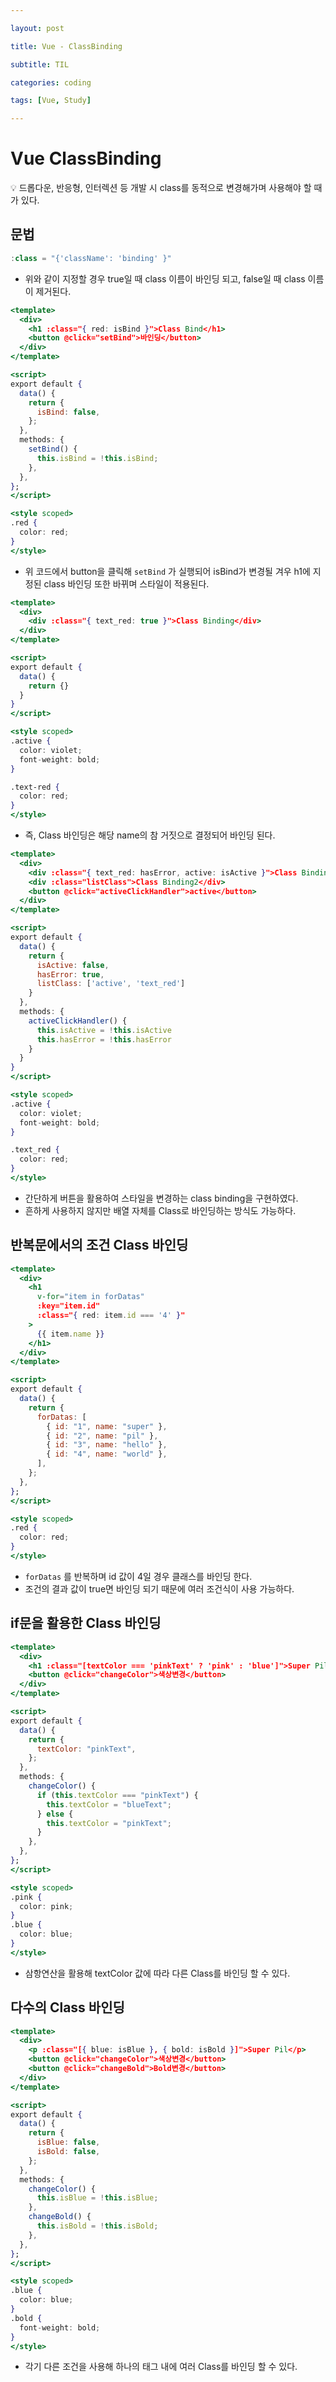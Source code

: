 ```yaml
---

layout: post

title: Vue - ClassBinding

subtitle: TIL

categories: coding

tags: [Vue, Study]

---
```


# Vue ClassBinding

<aside>
💡 드롭다운, 반응형, 인터렉션 등 개발 시 class를 동적으로 변경해가며 사용해야 할 때가 있다.

</aside>

## 문법

```jsx
:class = "{'className': 'binding' }"
```

- 위와 같이 지정할 경우 true일 때 class 이름이 바인딩 되고, false일 때 class 이름이 제거된다.

```jsx
<template>
  <div>
    <h1 :class="{ red: isBind }">Class Bind</h1>
    <button @click="setBind">바인딩</button>
  </div>
</template>

<script>
export default {
  data() {
    return {
      isBind: false,
    };
  },
  methods: {
    setBind() {
      this.isBind = !this.isBind;
    },
  },
};
</script>

<style scoped>
.red {
  color: red;
}
</style>
```

- 위 코드에서 button을 클릭해 `setBind` 가 실행되어 isBind가 변경될 겨우 h1에 지정된 class 바인딩 또한 바뀌며 스타일이 적용된다.

```jsx
<template>
  <div>
    <div :class="{ text_red: true }">Class Binding</div>
  </div>
</template>

<script>
export default {
  data() {
    return {}
  }
}
</script>

<style scoped>
.active {
  color: violet;
  font-weight: bold;
}

.text-red {
  color: red;
}
</style>
```

- 즉, Class 바인딩은 해당 name의 참 거짓으로 결정되어 바인딩 된다.

```jsx
<template>
  <div>
    <div :class="{ text_red: hasError, active: isActive }">Class Binding1</div>
    <div :class="listClass">Class Binding2</div>
    <button @click="activeClickHandler">active</button>
  </div>
</template>

<script>
export default {
  data() {
    return {
      isActive: false,
      hasError: true,
      listClass: ['active', 'text_red']
    }
  },
  methods: {
    activeClickHandler() {
      this.isActive = !this.isActive
      this.hasError = !this.hasError
    }
  }
}
</script>

<style scoped>
.active {
  color: violet;
  font-weight: bold;
}

.text_red {
  color: red;
}
</style>
```

- 간단하게 버튼을 활용하여 스타일을 변경하는 class binding을 구현하였다.
- 흔하게 사용하지 않지만 배열 자체를 Class로 바인딩하는 방식도 가능하다.

## 반복문에서의 조건 Class 바인딩

```jsx
<template>
  <div>
    <h1
      v-for="item in forDatas"
      :key="item.id"
      :class="{ red: item.id === '4' }"
    >
      {{ item.name }}
    </h1>
  </div>
</template>

<script>
export default {
  data() {
    return {
      forDatas: [
        { id: "1", name: "super" },
        { id: "2", name: "pil" },
        { id: "3", name: "hello" },
        { id: "4", name: "world" },
      ],
    };
  },
};
</script>

<style scoped>
.red {
  color: red;
}
</style>
```

- `forDatas` 를 반복하며 id 값이 4일 경우 클래스를 바인딩 한다.
- 조건의 결과 값이 true면 바인딩 되기 때문에 여러 조건식이 사용 가능하다.

## if문을 활용한 Class 바인딩

```jsx
<template>
  <div>
    <h1 :class="[textColor === 'pinkText' ? 'pink' : 'blue']">Super Pil</h1>
    <button @click="changeColor">색상변경</button>
  </div>
</template>

<script>
export default {
  data() {
    return {
      textColor: "pinkText",
    };
  },
  methods: {
    changeColor() {
      if (this.textColor === "pinkText") {
        this.textColor = "blueText";
      } else {
        this.textColor = "pinkText";
      }
    },
  },
};
</script>

<style scoped>
.pink {
  color: pink;
}
.blue {
  color: blue;
}
</style>
```

- 삼항연산을 활용해 textColor 값에 따라 다른 Class를 바인딩 할 수 있다.

## 다수의 Class 바인딩

```jsx
<template>
  <div>
    <p :class="[{ blue: isBlue }, { bold: isBold }]">Super Pil</p>
    <button @click="changeColor">색상변경</button>
    <button @click="changeBold">Bold변경</button>
  </div>
</template>

<script>
export default {
  data() {
    return {
      isBlue: false,
      isBold: false,
    };
  },
  methods: {
    changeColor() {
      this.isBlue = !this.isBlue;
    },
    changeBold() {
      this.isBold = !this.isBold;
    },
  },
};
</script>

<style scoped>
.blue {
  color: blue;
}
.bold {
  font-weight: bold;
}
</style>
```

- 각기 다른 조건을 사용해 하나의 태그 내에 여러 Class를 바인딩 할 수 있다.
